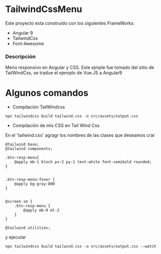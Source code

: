 # TailwindCssMenu

Este proyecto esta construido con los siguientes FrameWorks:

 * Angular 9
 * TailwindCss
 * Font-Awesome


### Descripción

Menú responsivo en Angular y CSS. Este ejmple fue tomado del sitio de TailWindCss, se tradue el ejemplo de Vue.JS a Angular9


# Algunos comandos


- Compilación TailWindcss

```
npx tailwindcss build tailwind.css -o src/assets/output.css
```

- Compilación de mis CSS en Tail Wind Css

En el 'tailwind.css' agragr los nombres de las clases que deseamos crar

```
@tailwind base;
@tailwind components;

.btn-resp-menu{
    @apply mb-1 block px-2 py-1 text-white font-semibold rounded;
}


.btn-resp-menu:fover {
    @apply bg-gray-800
}


@screen sm {
    .btn-resp-menu {
        @apply mb-0 ml-2
    }
}

@tailwind utilities;
```

y ejecutar 

```
npx tailwindcss build tailwind.css -o src/assets/output.css --watch
```
